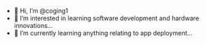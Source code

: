 - 👋 Hi, I’m @coging1
- 👀 I’m interested in learning software development and hardware innovations...
- 🌱 I’m currently learning anything relating to app deployment...
<!---
coging1/coging1 is a ✨ special ✨ repository because its `README.md` (this file) appears on your GitHub profile.
You can click the Preview link to take a look at your changes.
--->
